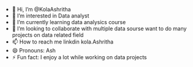 - 👋 Hi, I’m @KolaAshritha
- 👀 I’m interested in Data analyst
- 🌱 I’m currently learning data analysics course
- 💞️ I’m looking to collaborate with multiple data sourse want to do many projects on data related field
- 📫 How to reach me linkdin kola.Ashritha
- 😄 Pronouns: Ash
- ⚡ Fun fact: I enjoy a lot while working on data projects

<!---
KolaAshritha/KolaAshritha is a ✨ special ✨ repository because its `README.md` (this file) appears on your GitHub profile.
You can click the Preview link to take a look at your changes.
--->
